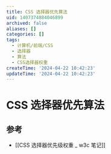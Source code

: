 ```yaml
---
title: CSS 选择器优先算法
uid: 1407374884046899
archived: false
aliases: []
categories: []
tags:
  - 计算机/前端/CSS
  - 选择器
  - 算法
  - CSS选择器权重
createTime: '2024-04-22 10:42:23'
updateTime: '2024-04-22 10:42:23'
---
```


# CSS 选择器优先算法

## 参考

- [[CSS 选择器优先级权重 _ w3c 笔记]]
